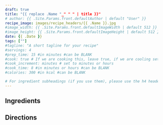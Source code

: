 ```yaml
---
draft: true
title: "{{ replace .Name "_" " " | title }}"
# author: {{ .Site.Params.front.defaultAuthor | default "User" }}
recipe_image: images/recipe_headers/{{ .Name }}.jpg
#image_width: {{ .Site.Params.front.defaultImageWidth | default 512 }}
#image_height: {{ .Site.Params.front.defaultImageHeight | default 512 }}
date: {{ .Date }}
tags: [""]
#tagline: "A short tagline for your recipe"
#servings: 4
#prep_time: 15 #in minutes #can be BLANK
#cook: true # If we are cooking this, leave true, if we are cooling set to false
#cook_increment: minutes # set to minutes or hours
#cook_time: 8 #in minutes or hours #can be BLANK
#calories: 300 #in kcal #can be BLANK

# For ingredient subheadings (if you use them), please use the h4 header.  For print view I have those elements targeted
---
```


## Ingredients


## Directions


